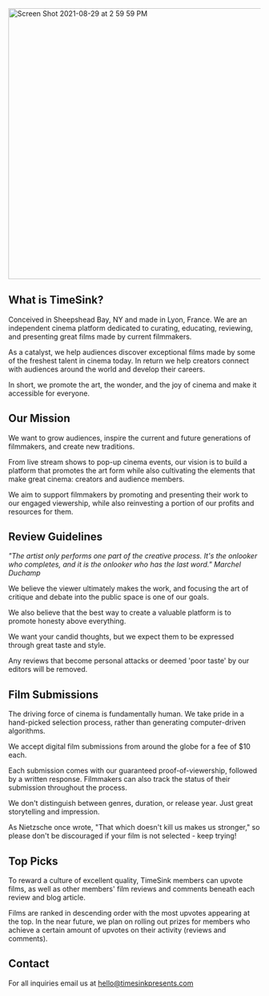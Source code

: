 <img width="540" alt="Screen Shot 2021-08-29 at 2 59 59 PM" src="https://user-images.githubusercontent.com/63470294/131251169-1264e72b-2fa7-4297-bfee-5f948baa5911.png">

## What is TimeSink?

Conceived in Sheepshead Bay, NY and made in Lyon, France. We are an independent cinema platform dedicated to curating, educating, reviewing, and presenting great films made by current filmmakers.

As a catalyst, we help audiences discover exceptional films made by some of the freshest talent in cinema today. In return we help creators connect with audiences around the world and develop their careers.

In short, we promote the art, the wonder, and the joy of cinema and make it accessible for everyone.

## Our Mission

We want to grow audiences, inspire the current and future generations of filmmakers, and create new traditions.

From live stream shows to pop-up cinema events, our vision is to build a platform that promotes the art form while also cultivating the elements that make great cinema: creators and audience members.

We aim to support filmmakers by promoting and presenting their work to our engaged viewership, while also reinvesting a portion of our profits and resources for them.

## Review Guidelines

<i> "The artist only performs one part of the creative process. It's the onlooker who completes, and it is the onlooker who has the last word." Marchel Duchamp </i>

We believe the viewer ultimately makes the work, and focusing the art of critique and debate into the public space is one of our goals.

We also believe that the best way to create a valuable platform is to promote honesty above everything.

We want your candid thoughts, but we expect them to be expressed through great taste and style.

Any reviews that become personal attacks or deemed 'poor taste' by our editors will be removed.

## Film Submissions

The driving force of cinema is fundamentally human. We take pride in a hand-picked selection process, rather than generating computer-driven algorithms.

We accept digital film submissions from around the globe for a fee of $10 each.

Each submission comes with our guaranteed proof-of-viewership, followed by a written response. Filmmakers can also track the status of their submission throughout the process.

We don't distinguish between genres, duration, or release year. Just great storytelling and impression.

As Nietzsche once wrote, "That which doesn't kill us makes us stronger," so please don't be discouraged if your film is not selected - keep trying!

## Top Picks

To reward a culture of excellent quality, TimeSink members can upvote films, as well as other members' film reviews and comments beneath each review and blog article.

Films are ranked in descending order with the most upvotes appearing at the top. In the near future, we plan on rolling out prizes for members who achieve a certain amount of upvotes on their activity (reviews and comments).

## Contact

For all inquiries email us at hello@timesinkpresents.com



